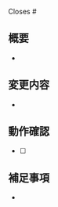 Closes # <!-- ISSUEの番号 -->

## 概要
<!-- 箇条書きで完結に -->
- 

## 変更内容
<!-- 箇条書きで完結に -->
- 

## 動作確認
<!-- 箇条書きで完結に -->
- [ ] 

## 補足事項
<!-- - あれば記載 -->
- 